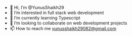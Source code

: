 - 👋 Hi, I’m @YunusShaikh29
- 👀 I’m interested in full stack web development
- 🌱 I’m currently learning Typescript
- 💞️ I’m looking to collaborate on web development projects
- 📫 How to reach me yunusshaikh29082@gmail.com

<!---
YunusShaikh29 is a ✨ special ✨ repository because its `README.md` (this file) appears on your GitHub profile.
You can click the Preview link to take a look at your changes.
--->
